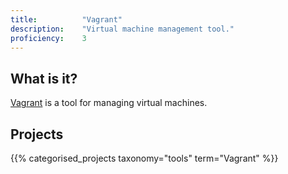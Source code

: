 ```yaml
---
title: 			"Vagrant"
description: 	"Virtual machine management tool."
proficiency:	3
---
```


## What is it?
[Vagrant](https://www.vagrantup.com/) is a tool for managing virtual machines.

## Projects
{{% categorised_projects taxonomy="tools" term="Vagrant" %}}